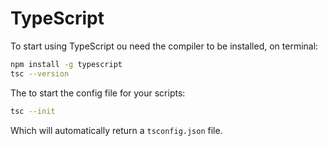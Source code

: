 # TypeScript

To start using TypeScript ou need the compiler to be installed, on terminal:

```sh
npm install -g typescript
tsc --version
```

The to start the config file for your scripts:

```sh
tsc --init
```

Which will automatically return a ```tsconfig.json``` file.